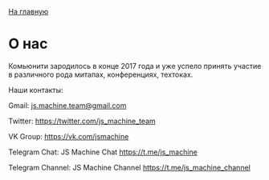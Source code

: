 <a href="https://github.com/js-machine/dashboard/blob/master/README.md">На главную</a>

# О нас

Комьюнити зародилось в конце 2017 года и уже успело принять участие в различного рода митапах, конференциях, техтоках.

Наши контакты:

Gmail: js.machine.team@gmail.com

Twitter: https://twitter.com/js_machine_team

VK Group: https://vk.com/jsmachine

Telegram Chat: JS Machine Chat https://t.me/js_machine

Telegram Channel: JS Machine Channel https://t.me/js_machine_channel
